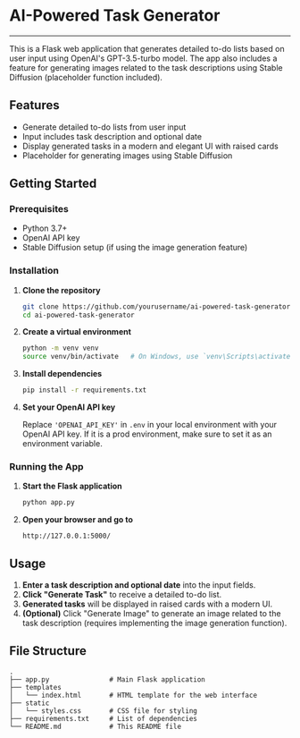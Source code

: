 
# AI-Powered Task Generator

---

This is a Flask web application that generates detailed to-do lists based on user input using OpenAI's GPT-3.5-turbo model. The app also includes a feature for generating images related to the task descriptions using Stable Diffusion (placeholder function included).

## Features

- Generate detailed to-do lists from user input
- Input includes task description and optional date
- Display generated tasks in a modern and elegant UI with raised cards
- Placeholder for generating images using Stable Diffusion

## Getting Started

### Prerequisites

- Python 3.7+
- OpenAI API key
- Stable Diffusion setup (if using the image generation feature)

### Installation

1. **Clone the repository**

   ```bash
   git clone https://github.com/yourusername/ai-powered-task-generator.git
   cd ai-powered-task-generator
   ```

2. **Create a virtual environment**

   ```bash
   python -m venv venv
   source venv/bin/activate   # On Windows, use `venv\Scripts\activate`
   ```

3. **Install dependencies**

   ```bash
   pip install -r requirements.txt
   ```

4. **Set your OpenAI API key**

   Replace `'OPENAI_API_KEY'` in `.env` in your local environment with your OpenAI API key.
   If it is a prod environment, make sure to set it as an environment variable.

### Running the App

1. **Start the Flask application**

   ```bash
   python app.py
   ```

2. **Open your browser and go to**

   ```
   http://127.0.0.1:5000/
   ```

## Usage

1. **Enter a task description and optional date** into the input fields.
2. **Click "Generate Task"** to receive a detailed to-do list.
3. **Generated tasks** will be displayed in raised cards with a modern UI.
4. **(Optional)** Click "Generate Image" to generate an image related to the task description (requires implementing the image generation function).

## File Structure

```plaintext
.
├── app.py               # Main Flask application
├── templates
│   └── index.html       # HTML template for the web interface
├── static
│   └── styles.css       # CSS file for styling
├── requirements.txt     # List of dependencies
└── README.md            # This README file
```
